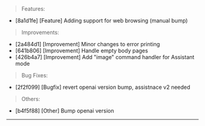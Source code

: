 > Features:
- [8a1d1fe] [Feature] Adding support for web browsing (manual bump)

> Improvements:
- [2a484d1] [Improvement] Minor changes to error printing
- [641b806] [Improvement] Handle empty body pages
- [426b4a7] [Improvement] Add "image" command handler for Assistant mode

> Bug Fixes:
- [2f2f099] [Bugfix] revert openai version bump, assistnace v2 needed

> Others:
- [b4f5f88] [Other] Bump openai version


---
